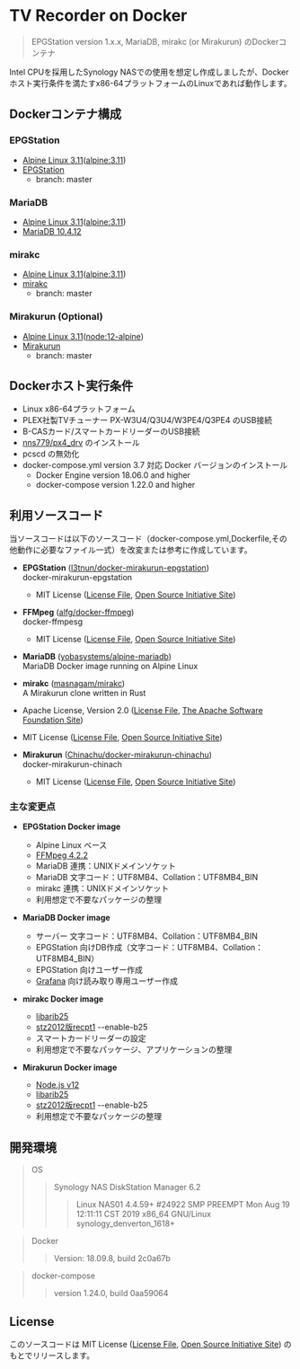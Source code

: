 # TV Recorder on Docker

> EPGStation version 1.x.x, MariaDB, mirakc (or Mirakurun) のDockerコンテナ  
  
Intel CPUを採用したSynology NASでの使用を想定し作成しましたが、Dockerホスト実行条件を満たすx86-64プラットフォームのLinuxであれば動作します。  


## Dockerコンテナ構成

### EPGStation
- [Alpine Linux 3.11](https://alpinelinux.org/)([alpine:3.11](https://hub.docker.com/_/alpine))
- [EPGStation](https://github.com/l3tnun/EPGStation)
  - branch: master

### MariaDB
- [Alpine Linux 3.11](https://alpinelinux.org/)([alpine:3.11](https://hub.docker.com/_/alpine))
- [MariaDB 10.4.12](https://mariadb.org/)

### mirakc
- [Alpine Linux 3.11](https://alpinelinux.org/)([alpine:3.11](https://hub.docker.com/_/alpine))
- [mirakc](https://github.com/masnagam/mirakc)
  - branch: master

### Mirakurun (Optional)
- [Alpine Linux 3.11](https://alpinelinux.org/)([node:12-alpine](https://hub.docker.com/_/node/))
- [Mirakurun](https://github.com/Chinachu/Mirakurun)
  - branch: master

## Dockerホスト実行条件
- Linux x86-64プラットフォーム
- PLEX社製TVチューナー PX-W3U4/Q3U4/W3PE4/Q3PE4 のUSB接続
- B-CASカード/スマートカードリーダーのUSB接続
- [nns779/px4_drv](https://github.com/nns779/px4_drv) のインストール
- pcscd の無効化
- docker-compose.yml version 3.7 対応 Docker バージョンのインストール
  - Docker Engine version 18.06.0 and higher
  - docker-compose version 1.22.0 and higher

## 利用ソースコード
当ソースコードは以下のソースコード（docker-compose.yml,Dockerfile,その他動作に必要なファイル一式）を改変または参考に作成しています。

- **EPGStation** ([l3tnun/docker-mirakurun-epgstation](https://github.com/l3tnun/docker-mirakurun-epgstation))  
docker-mirakurun-epgstation
  - MIT License ([License File](https://github.com/l3tnun/docker-mirakurun-epgstation/blob/master/LICENSE), [Open Source Initiative Site](http://opensource.org/licenses/MIT))

- **FFMpeg** ([alfg/docker-ffmpeg](https://github.com/alfg/docker-ffmpeg))  
docker-ffmpesg
  - MIT License ([License File](https://github.com/alfg/docker-ffmpeg/blob/master/LICENSE), [Open Source Initiative Site](http://opensource.org/licenses/MIT))

- **MariaDB** ([yobasystems/alpine-mariadb](https://github.com/yobasystems/alpine-mariadb))  
MariaDB Docker image running on Alpine Linux

- **mirakc** ([masnagam/mirakc](https://github.com/masnagam/mirakc))  
A Mirakurun clone written in Rust
 - Apache License, Version 2.0 ([License File](https://github.com/masnagam/mirakc/blob/master/LICENSE-APACHE), [The Apache Software Foundation Site](http://www.apache.org/licenses/LICENSE-2.0))
  - MIT License ([License File](https://github.com/masnagam/mirakc/blob/master/LICENSE-MIT), [Open Source Initiative Site](http://opensource.org/licenses/MIT))

- **Mirakurun** ([Chinachu/docker-mirakurun-chinachu](https://github.com/Chinachu/docker-mirakurun-chinachu))  
docker-mirakurun-chinach  
  - MIT License ([License File](https://github.com/Chinachu/docker-mirakurun-chinachu/blob/master/LICENSE), [Open Source Initiative Site](http://opensource.org/licenses/MIT))


### 主な変更点
- **EPGStation Docker image**
  - Alpine Linux ベース
  - [FFMpeg 4.2.2](https://www.ffmpeg.org/)
  - MariaDB 連携：UNIXドメインソケット
  - MariaDB 文字コード：UTF8MB4、Collation：UTF8MB4_BIN
  - mirakc 連携：UNIXドメインソケット
  - 利用想定で不要なパッケージの整理

- **MariaDB Docker image**
  - サーバー 文字コード：UTF8MB4、Collation：UTF8MB4_BIN
  - EPGStation 向けDB作成（文字コード：UTF8MB4、Collation：UTF8MB4_BIN）
  - EPGStation 向けユーザー作成
  - [Grafana](https://grafana.com/) 向け読み取り専用ユーザー作成

- **mirakc Docker image**
  - [libarib25](https://github.com/stz2012/libarib25)
  - [stz2012版recpt1](https://github.com/stz2012/recpt1/) --enable-b25
  - スマートカードリーダーの設定
  - 利用想定で不要なパッケージ、アプリケーションの整理

- **Mirakurun Docker image**
  - [Node.js v12](https://nodejs.org/ja/)
  - [libarib25](https://github.com/stz2012/libarib25)
  - [stz2012版recpt1](https://github.com/stz2012/recpt1/) --enable-b25
  - 利用想定で不要なパッケージの整理


## 開発環境
> OS
>>Synology NAS DiskStation Manager 6.2
>>>Linux NAS01 4.4.59+ #24922 SMP PREEMPT Mon Aug 19 12:11:11 CST 2019 x86_64 GNU/Linux synology_denverton_1618+

>Docker
>> Version: 18.09.8, build 2c0a67b

>docker-compose
>> version 1.24.0, build 0aa59064


## License
このソースコードは MIT License ([License File](https://github.com/collelog/tv-recorder/blob/master/LICENSE), [Open Source Initiative Site](http://opensource.org/licenses/MIT)) のもとでリリースします。
